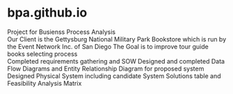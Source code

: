 # bpa.github.io
  Project for Busienss Process Analysis
 <br />
Our Client is the Gettysburg National Military Park Bookstore which is run by the Event Network Inc. of San Diego
The Goal is to improve tour guide books selecting process
 <br />
Completed requirements gathering and SOW
Designed and completed Data Flow Diagrams and Entity Relationship Diagram for proposed system
Designed Physical System including candidate System Solutions table and Feasibility Analysis Matrix
 <br />
